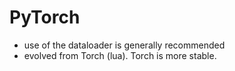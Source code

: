 # PyTorch

- use of the dataloader is generally recommended
- evolved from Torch (lua). Torch is more stable.
